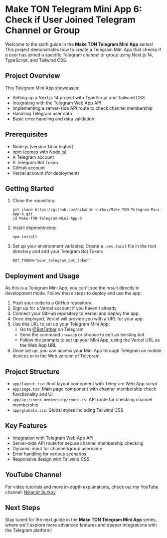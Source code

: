 # Make TON Telegram Mini App 6: Check if User Joined Telegram Channel or Group

Welcome to the sixth guide in the **Make TON Telegram Mini App** series! This project demonstrates how to create a Telegram Mini App that checks if a user has joined a specific Telegram channel or group using Next.js 14, TypeScript, and Tailwind CSS.

## Project Overview

This Telegram Mini App showcases:
- Setting up a Next.js 14 project with TypeScript and Tailwind CSS
- Integrating with the Telegram Web App API
- Implementing a server-side API route to check channel membership
- Handling Telegram user data
- Basic error handling and data validation

## Prerequisites

- Node.js (version 14 or higher)
- npm (comes with Node.js)
- A Telegram account
- A Telegram Bot Token
- GitHub account
- Vercel account (for deployment)

## Getting Started

1. Clone the repository:
   ```
   git clone https://github.com/nikandr-surkov/Make-TON-Telegram-Mini-App-6.git
   cd Make-TON-Telegram-Mini-App-6
   ```

2. Install dependencies:
   ```
   npm install
   ```

3. Set up your environment variables:
   Create a `.env.local` file in the root directory and add your Telegram Bot Token:
   ```
   BOT_TOKEN="your_telegram_bot_token"
   ```

## Deployment and Usage

As this is a Telegram Mini App, you can't see the result directly in development mode. Follow these steps to deploy and use the app:

1. Push your code to a GitHub repository.
2. Sign up for a Vercel account if you haven't already.
3. Connect your GitHub repository to Vercel and deploy the app.
4. Once deployed, Vercel will provide you with a URL for your app.
5. Use this URL to set up your Telegram Mini App:
   - Go to [@BotFather](https://t.me/BotFather) on Telegram
   - Send the command `/newapp` or choose to edit an existing bot
   - Follow the prompts to set up your Mini App, using the Vercel URL as the Web App URL
6. Once set up, you can access your Mini App through Telegram on mobile devices or in the Web version of Telegram.

## Project Structure

- `app/layout.tsx`: Root layout component with Telegram Web App script
- `app/page.tsx`: Main page component with channel membership check functionality and UI
- `app/api/check-membership/route.ts`: API route for checking channel membership
- `app/globals.css`: Global styles including Tailwind CSS

## Key Features

- Integration with Telegram Web App API
- Server-side API route for secure channel membership checking
- Dynamic input for channel/group username
- Error handling for various scenarios
- Responsive design with Tailwind CSS

## YouTube Channel

For video tutorials and more in-depth explanations, check out my YouTube channel:
[Nikandr Surkov](https://www.youtube.com/@NikandrSurkov)

## Next Steps

Stay tuned for the next guide in the **Make TON Telegram Mini App** series, where we'll explore more advanced features and deeper integrations with the Telegram platform!
